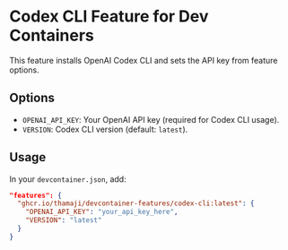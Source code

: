 # Codex CLI Feature for Dev Containers

This feature installs OpenAI Codex CLI and sets the API key from feature options.

## Options

- `OPENAI_API_KEY`: Your OpenAI API key (required for Codex CLI usage).
- `VERSION`: Codex CLI version (default: `latest`).

## Usage

In your `devcontainer.json`, add:

```json
"features": {
  "ghcr.io/thamaji/devcontainer-features/codex-cli:latest": {
    "OPENAI_API_KEY": "your_api_key_here",
    "VERSION": "latest"
  }
}
```
